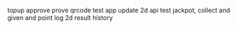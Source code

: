 topup approve prove
qrcode
test app update
2d api
test jackpot, collect and given and point log
2d result history

